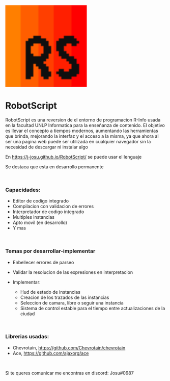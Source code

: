 <img src="./src/assets/svg/RobotScript-Icon.svg" alt="RobotScript icon" style="height: 16rem; width: 16rem;"/>

<br>

# RobotScript

RobotScript es una reversion de el entorno de programacion R-Info usada en la facultad UNLP Informatica para la enseñanza de contenido. El objetivo es llevar el concepto a tiempos modernos, aumentando las herramientas que brinda, mejorando la interfaz y el acceso a la misma, ya que ahora al ser una pagina web puede ser utilizada en cualquier navegador sin la necesidad de descargar ni instalar algo

En https://j-josu.github.io/RobotScript/ se puede usar el lenguaje

Se destaca que esta en desarrollo permanente

<br>

### Capacidades:

- Editor de codigo integrado
- Compilacion con validacion de errores
- Interpretador de codigo integrado
- Multiples instancias
- Apto movil (en desarrollo)
- Y mas

<br>

### Temas por desarrollar-implementar

- Enbellecer errores de parseo
- Validar la resolucion de las expresiones en interpretacion

- Implementar:
    - Hud de estado de instancias
    - Creacion de los trazados de las instancias
    - Seleccion de camara, libre o seguir una instancia
    - Sistema de control estable para el tiempo entre actualizaciones de la ciudad

<br>

### Librerias usadas:

- Chevrotain, https://github.com/Chevrotain/chevrotain
- Ace, https://github.com/ajaxorg/ace


<br>

Si te queres comunicar me encontras en discord: Josu#0987